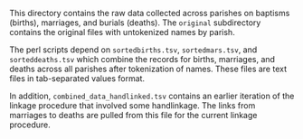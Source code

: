 This directory contains the raw data collected across parishes on baptisms (births), marriages, and burials (deaths). The `original` subdirectory contains the original files with untokenized names by parish. 

The perl scripts depend on `sortedbirths.tsv`, `sortedmars.tsv`, and `sorteddeaths.tsv` which combine the records for births, marriages, and deaths across all parishes after tokenization of names. These files are text files in tab-separated values format.

In addition, `combined_data_handlinked.tsv` contains an earlier iteration of the linkage procedure that involved some handlinkage. The links from marriages to deaths are pulled from this file for the current linkage procedure.
